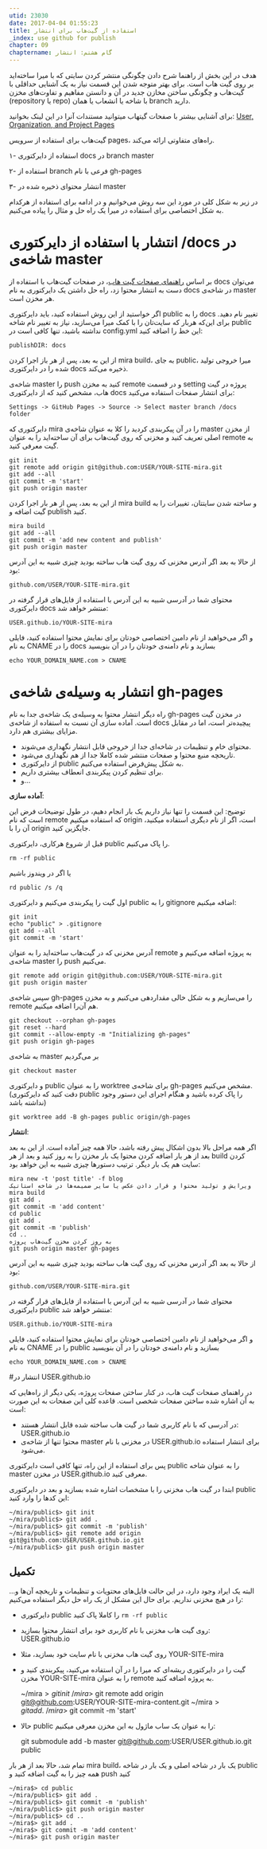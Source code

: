 ```yaml
---
utid: 23030
date: 2017-04-04 01:55:23
title: استفاده از گیت‌هاب برای انتشار
_index: use github for publish
chapter: 09
chaptername: گام هشتم: انتشار
---
```

هدف در این بخش از راهنما شرح دادن چگونگی منتشر کردن سایتی که با میرا ساخته‌اید بر روی گیت هاب است. برای بهتر متوجه شدن این قسمت نیاز به یک آشنایی حداقلی با گیت‌هاب و چگونگی ساختن مخازن جدید در آن و دانستن مفاهیم و تفاوت‌های مخزن (repository یا repo) با شاخه یا انشعاب یا همان branch دارید.

برای آشنایی بیشتر با صفحات گیتهاب میتوانید مستندات آنرا در این لینک بخوانید:
[User, Organization, and Project Pages](https://help.github.com/articles/user-organization-and-project-pages/)


گیت‌هاب برای استفاده از سرویس pages، راه‌های متفاوتی ارائه می‌کند.

۱- استفاده از دایرکتوری docs در branch master

۲- استفاده از branch فرعی با نام gh-pages

۳- انتشار محتوای ذخیره شده در master

در زیر به شکل کلی در مورد این سه روش می‌خوانیم و در ادامه برای استفاده از هرکدام به شکل اختصاصی برای استفاده در میرا یک راه حل و مثال را پیاده می‌کنیم.

# انتشار با استفاده از دایرکتوری /docs در شاخه‌ی master

بر اساس [راهنمای صفحات گیت هاب](https://help.github.com/articles/configuring-a-publishing-source-for-github-pages/#publishing-your-github-pages-site-from-a-docs-folder-on-your-master-branch)، در صفحات گیت‌هاب با استفاده از docs می‌توان دست به انتشار محتوا زد، راه حل داشتن یک دایرکتوری به نام docs در شاخه‌ی master هر مخزن است.

اگر خواستید از این روش استفاده کنید، باید دایرکتوری public را به docs تغییر نام دهید. برای این‌که هربار که سایت‌تان را با کمک میرا می‌سازید، نیاز به تغییر نام شاخه public نداشته باشید، تنها کافی است در config.yml این خط را اضافه کنید:

	publishDIR: docs

از این به بعد، پس از هر باز اجرا کردن mira build، به جای public، میرا خروجی تولید شده را در دایرکتوری docs ذخیره می‌کند.

شاخه‌ی master را push کنید به مخزن remote و در قسمت setting پروژه در گیت هاب، مشخص کنید که از دایرکتوری docs برای انتشار صفحات استفاده می‌کنید:

	Settings -> GitHub Pages -> Source -> Select master branch /docs folder

دایرکتوری که mira را در آن پیکربندی کردید را کلا به عنوان شاخه‌ی master از مخزن اصلی تعریف کنید و مخزنی که روی گیت‌هاب برای آن ساخته‌اید را به عنوان remote به گیت معرفی کنید.

	git init
	git remote add origin git@github.com:USER/YOUR-SITE-mira.git
	git add --all
	git commit -m 'start'
	git push origin master

از این به بعد، پس از هر بار اجرا کردن mira build و ساخته شدن سایتتان، تغییرات را به گیت اضافه و publish کنید.

	mira build
	git add --all
	git commit -m 'add new content and publish'
	git push origin master

از حالا به بعد اگر آدرس مخزنی که روی گیت هاب ساخته بودید چیزی شبیه به این آدرس بود:

	github.com/USER/YOUR-SITE-mira.git

محتوای شما در آدرسی شبیه به این آدرس با استفاده از فایل‌های قرار گرفته در دایرکتوری docs منتشر خواهد شد:

	USER.github.io/YOUR-SITE-mira

و اگر می‌خواهید از نام دامین اختصاصی خودتان برای نمایش محتوا استفاده کنید، فایلی به نام CNAME را در docs بسازید و نام دامنه‌ی خودتان را در آن بنویسید

	echo YOUR_DOMAIN_NAME.com > CNAME


# انتشار به وسیله‌ی شاخه‌ی gh-pages

راه دیگر انتشار محتوا به وسیله‌ی یک شاخه‌ی جدا به نام gh-pages در مخزن گیت است. آماده سازی آن نسبت به استفاده از شاخه‌ی docs پیچیده‌تر است، اما در مقابل مزایای بیشتری هم دارد.

 - محتوای خام و تنظیمات در شاخه‌ای جدا از خروجی قابل انتشار نگهداری می‌شوند.
 - تاریحچه منبع محتوا و صفحات منتشر شده کاملا جدا از هم نگهداری می‌شود.
 - از دایرکتوری public به شکل پیش‌فرض استفاده می‌کنیم.
 - برای تنظیم کردن پیکربندی انعطاف بیشتری داریم.
 - و...

**آماده سازی**:

توضیح: این قسمت را تنها نیاز داریم یک بار انجام دهیم، در طول توضیحات فرض این است که نام remote که استفاده میکنیم origin است، اگر از نام دیگری استفاده میکنید، آن‌ را با origin جایگزین کنید.

قبل از شروع هرکاری، دایرکتوری public را پاک می‌کنیم.

	rm -rf public

یا اگر در ویندوز باشیم

	rd public /s /q

اول گیت را پیکربندی می‌کنیم و دایرکتوری public را به gitignore اضافه میکنیم:

	git init
	echo "public" > .gitignore
	git add --all
	git commit -m 'start'

آدرس مخزنی که در گیت‌هاب ساخته‌اید را به عنوان remote به پروژه اضافه می‌کنیم و شاخه‌ی master را push می‌کنیم.

	git remote add origin git@github.com:USER/YOUR-SITE-mira.git
	git push origin master


سپس شاخه‌ی gh-pages را می‌سازیم و به شکل خالی مقداردهی می‌کنیم و به مخزن remote هم آن‌را اضافه میکنیم.

	git checkout --orphan gh-pages
	git reset --hard
	git commit --allow-empty -m "Initializing gh-pages"
	git push origin gh-pages

به شاخه‌ی master بر می‌گردیم

	git checkout master

و دایرکتوری public را به عنوان worktree برای شاخه‌ی gh-pages مشخص می‌کنیم.(دقت کنید که دایرکتوری public را پاک کرده باشید و هنگام اجرای این دستور وجود نداشته باشد)

	git worktree add -B gh-pages public origin/gh-pages

**انتشار**:

اگر همه مراحل بالا بدون اشکال پیش رفته باشد، حالا همه چیز آماده است. از این به بعد بعد از هر بار اضافه کردن محتوا یک بار مخزن را به روز کنید و بعد از هر build کردن سایت هم یک بار دیگر. ترتیب دستورها چیزی شبیه به این خواهد بود:

	mira new -t 'post title' -f blog
	ویرایش و تولید محتوا و قرار دادن عکس یا سایر ضمیمه‌ها در شاخه استاتیک
	mira build
	git add .
	git commit -m 'add content'
	cd public
	git add .
	git commit -m 'publish'
	cd ..
	به روز کردن مخزن گیت‌هاب پروژه
	git push origin master gh-pages

از حالا به بعد اگر آدرس مخزنی که روی گیت هاب ساخته بودید چیزی شبیه به این آدرس بود:

	github.com/USER/YOUR-SITE-mira.git

محتوای شما در آدرسی شبیه به این آدرس با استفاده از فایل‌های قرار گرفته در دایرکتوری public منتشر خواهد شد:

	USER.github.io/YOUR-SITE-mira

و اگر می‌خواهید از نام دامین اختصاصی خودتان برای نمایش محتوا استفاده کنید، فایلی به نام CNAME را در public بسازید و نام دامنه‌ی خودتان را در آن بنویسید

	echo YOUR_DOMAIN_NAME.com > CNAME

#انتشار در USER.github.io

در راهنمای صفحات گیت هاب، در کنار ساختن صفحات پروژه، یکی دیگر از راه‌هایی که به آن اشاره شده ساختن صفحات شخصی است. قاعده کلی این صفحات به این صورت است:

 - در آدرسی که با نام کاربری شما در گیت هاب ساخته شده قابل انتشار هستند: USER.github.io
 - محتوا تنها از شاخه‌ی master در مخزنی با نام USER.github.io برای انتشار استفاده می‌شود.

پس برای استفاده از این راه، تنها کافی است دایرکتوری public را به عنوان شاخه master در مخزن USER.github.io معرفی کنید.

ابتدا در گیت هاب مخزنی را با مشخصات اشاره شده بسازید و بعد در دایرکتوری public این کدها را وارد کنید:

	~/mira/public$> git init
	~/mira/public$> git add .
	~/mira/public$> git commit -m 'publish'
	~/mira/public$> git remote add origin git@github.com:USER/USER.github.io.git
	~/mira/public$> git push origin master

## تکمیل

البته یک ایراد وجود دارد، در این حالت فایل‌های محتویات و تنظیمات و تاریخچه آن‌ها و... را در هیچ مخزنی نداریم. برای حال این مشکل از یک راه حل دیگر استفاده می‌کنیم:

- دایرکتوری public را کاملا پاک کنید `rm -rf public`
- روی گیت هاب مخزنی با نام کاربری خود برای انتشار محتوا بسازید: USER.github.io
- روی گیت هاب مخزنی با نام سایت خود بسازید، مثلا YOUR-SITE-mira
- گیت را در دایرکتوری ریشه‌ای که میرا را در آن استفاده می‌کنید، پیکربندی کنید و مخزن YOUR-SITE-mira را به عنوان remote به پروژه اضافه کنید.

	~/mira$> git init
	~/mira$> git remote add origin git@github.com:USER/YOUR-SITE-mira-content.git
	~/mira$> git add .
	~/mira$> git commit -m 'start'

- حالا public را به عنوان یک ساب ماژول به این مخزن معرفی میکنیم:

	git submodule add -b master git@github.com:USER/USER.github.io.git public

تمام شد، حالا بعد از هر بار mira build، یک بار در شاخه اصلی و یک بار در شاخه public همه چیز را به گیت اضافه کنید و push کنید

	~/mira$> cd public
	~/mira/public$> git add .
	~/mira/public$> git commit -m 'publish'
	~/mira/public$> git push origin master
	~/mira/public$> cd ..
	~/mira$> git add .
	~/mira$> git commit -m 'add content'
	~/mira$> git push origin master
















